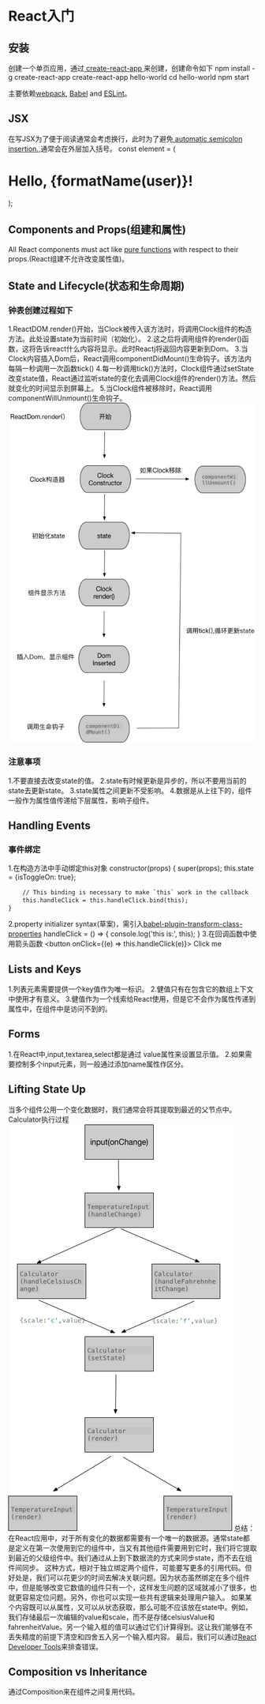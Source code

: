 # React入门
## 安装
创建一个单页应用，通过[ create-react-app ](https://github.com/facebookincubator/create-react-app)来创建，创建命令如下
	npm install -g create-react-app
	create-react-app hello-world
	cd hello-world
	npm start

主要依赖[webpack](https://webpack.js.org/), [Babel](http://babeljs.io/) and [ESLint](http://eslint.org/)。



## JSX
在写JSX为了便于阅读通常会考虑换行，此时为了避免[ automatic semicolon insertion.](http://stackoverflow.com/questions/2846283/what-are-the-rules-for-javascripts-automatic-semicolon-insertion-asi),通常会在外层加入括号。
	const element = (
	  <h1>
	    Hello, {formatName(user)}!
	  </h1>
	);




## Components and Props(组建和属性)
All React components must act like [pure functions](https://en.wikipedia.org/wiki/Pure_function "纯函数") with respect to their props.(React组建不允许改变属性值)。



## State and Lifecycle(状态和生命周期)
### 钟表创建过程如下
1.ReactDOM.render()开始，当Clock被传入该方法时，将调用Clock组件的构造方法。此处设置state为当前时间（初始化）。
2.这之后将调用组件的render()函数，这将告诉react什么内容将显示。此时Reactj将返回内容更新到Dom。
3.当Clock内容插入Dom后，React调用componentDidMount()生命钩子。该方法内每隔一秒调用一次函数tick()
4.每一秒调用tick()方法时，Clock组件通过setState改变state值，React通过监听state的变化去调用Clock组件的render()方法。然后就变化的时间显示到屏幕上。
5.当Clock组件被移除时，React调用componentWillUnmount()生命钩子。
![](/images/Clock.png)
### 注意事项
1.不要直接去改变state的值。
2.state有时候更新是异步的，所以不要用当前的state去更新state。
3.state属性之间更新不受影响。
4.数据是从上往下的，组件一般作为属性值传递给下层属性，影响子组件。



## Handling Events
### 事件绑定
1.在构造方法中手动绑定this对象
	constructor(props) {
	    super(props);
	    this.state = {isToggleOn: true};

	    // This binding is necessary to make `this` work in the callback
	    this.handleClick = this.handleClick.bind(this);
	}
2.property initializer syntax(草案)，需引入[babel-plugin-transform-class-properties](https://babeljs.io/docs/plugins/transform-class-properties/)
	handleClick = () => {
	    console.log('this is:', this);
	}
3.在回调函数中使用箭头函数
	<button onClick={(e) => this.handleClick(e)}>
	    Click me
	</button>



## Lists and Keys
1.列表元素需要提供一个key值作为唯一标识。
2.健值只有在包含它的数组上下文中使用才有意义。
3.健值作为一个线索给React使用，但是它不会作为属性传递到属性中，在组件中是访问不到的。



## Forms
1.在React中,input,textarea,select都是通过 value属性来设置显示值。
2.如果需要控制多个input元素，则一般通过添加name属性作区分。



## Lifting State Up
当多个组件公用一个变化数据时，我们通常会将其提取到最近的父节点中。
Calculator执行过程
![](/images/2-1.png)
总结：
在React应用中，对于所有变化的数据都需要有一个唯一的数据源。通常state都是定义在第一次使用到它的组件中，当又有其他组件需要用到它时，我们将它提取到最近的父级组件中。我们通过从上到下数据流的方式来同步state，而不去在组件间同步。
这种方式，相对于独立绑定两个组件，可能要写更多的引用代码。但好处是，我们可以花更少的时间去解决关联问题。因为状态虽然绑定在多个组件中，但是能够改变它数值的组件只有一个，这样发生问题的区域就减小了很多，也就更容易定位问题。另外，你也可以实现一些共有逻辑来处理用户输入。
如果某个内容既可以从属性，又可以从状态获取，那么可能不应该放在state中。例如，我们存储最后一次编辑的value和scale，而不是存储celsiusValue和fahrenheitValue。另一个输入框的值可以通过它们计算得到。这让我们能够在不丢失精度的前提下清空和四舍五入另一个输入框内容。
最后，我们可以通过[React Developer Tools](https://github.com/facebook/react-devtools)来排查错误。

## Composition vs Inheritance
通过Composition来在组件之间复用代码。
